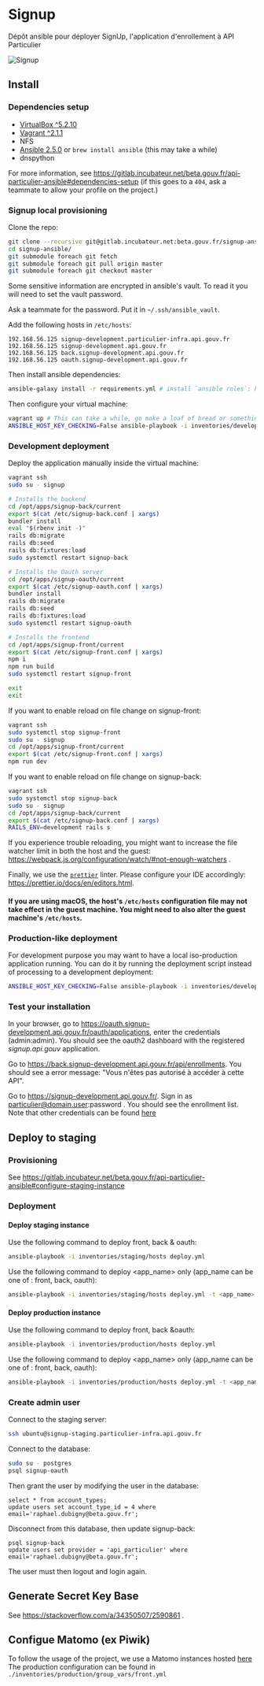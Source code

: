 # Signup

Dépôt ansible pour déployer SignUp, l'application d'enrollement à API Particulier

![Signup](screenshot-signup.jpg)


## Install

### Dependencies setup

- [VirtualBox \^5.2.10](https://www.virtualbox.org)
- [Vagrant \^2.1.1](https://www.vagrantup.com)
- NFS
- [Ansible 2.5.0](https://www.ansible.com/) or `brew install ansible` (this may take a while)
- dnspython

For more information, see https://gitlab.incubateur.net/beta.gouv.fr/api-particulier-ansible#dependencies-setup
(if this goes to a `404`, ask a teammate to allow your profile on the project.)

### Signup local provisioning

Clone the repo:

```bash
git clone --recursive git@gitlab.incubateur.net:beta.gouv.fr/signup-ansible.git
cd signup-ansible/
git submodule foreach git fetch
git submodule foreach git pull origin master
git submodule foreach git checkout master
```

Some sensitive information are encrypted in ansible's vault. To read it you will need to set the vault password.

Ask a teammate for the password. Put it in `~/.ssh/ansible_vault`.

Add the following hosts in `/etc/hosts`:

```text
192.168.56.125 signup-development.particulier-infra.api.gouv.fr
192.168.56.125 signup-development.api.gouv.fr
192.168.56.125 back.signup-development.api.gouv.fr
192.168.56.125 oauth.signup-development.api.gouv.fr
```

Then install ansible dependencies: 

```bash
ansible-galaxy install -r requirements.yml # install `ansible roles`: https://docs.ansible.com/ansible/latest/user_guide/playbooks_reuse_roles.html
```

Then configure your virtual machine: 
```bash
vagrant up # This can take a while, go make a loaf of bread or something
ANSIBLE_HOST_KEY_CHECKING=False ansible-playbook -i inventories/development/hosts configure.yml
```

### Development deployment

Deploy the application manually inside the virtual machine:

```bash
vagrant ssh
sudo su - signup

# Installs the backend
cd /opt/apps/signup-back/current
export $(cat /etc/signup-back.conf | xargs)
bundler install
eval "$(rbenv init -)"
rails db:migrate
rails db:seed
rails db:fixtures:load
sudo systemctl restart signup-back

# Installs the Oauth server
cd /opt/apps/signup-oauth/current
export $(cat /etc/signup-oauth.conf | xargs)
bundler install
rails db:migrate
rails db:seed
rails db:fixtures:load
sudo systemctl restart signup-oauth

# Installs the frontend
cd /opt/apps/signup-front/current
export $(cat /etc/signup-front.conf | xargs)
npm i
npm run build
sudo systemctl restart signup-front

exit
exit
```

If you want to enable reload on file change on signup-front:

```bash
vagrant ssh
sudo systemctl stop signup-front
sudo su - signup
cd /opt/apps/signup-front/current
export $(cat /etc/signup-front.conf | xargs)
npm run dev
```

If you want to enable reload on file change on signup-back:

```bash
vagrant ssh
sudo systemctl stop signup-back
sudo su - signup
cd /opt/apps/signup-back/current
export $(cat /etc/signup-back.conf | xargs)
RAILS_ENV=development rails s
```

If you experience trouble reloading, you might want to increase the file watcher limit in both the host and the guest: https://webpack.js.org/configuration/watch/#not-enough-watchers .

Finally, we use the [`prettier`](https://prettier.io) linter. Please configure your IDE accordingly: https://prettier.io/docs/en/editors.html.

#### If you are using macOS, the host's `/etc/hosts` configuration file may not take effect in the guest machine. You might need to also alter the guest machine's `/etc/hosts`.

### Production-like deployment

For development purpose you may want to have a local iso-production application running. You can do it by running the deployment script instead of processing to a development deployment:

```bash
ANSIBLE_HOST_KEY_CHECKING=False ansible-playbook -i inventories/development/hosts deploy.yml
```

### Test your installation

In your browser, go to https://oauth.signup-development.api.gouv.fr/oauth/applications, enter the credentials (admin:admin).
You should see the oauth2 dashboard with the registered *signup.api.gouv* application.

Go to https://back.signup-development.api.gouv.fr/api/enrollments. You should see a error message: "Vous n'êtes pas autorisé à accéder à cette API".

Go to https://signup-development.api.gouv.fr/. Sign in as particulier@domain.user:password . You should see the enrollment list. Note that other credentials can be found [here](https://github.com/betagouv/signup-oauth/blob/6b3a8369933b8c9527ca8b4d60b4cc6bcc594fed/test/fixtures/users.yml)

## Deploy to staging

### Provisioning

See https://gitlab.incubateur.net/beta.gouv.fr/api-particulier-ansible#configure-staging-instance

### Deployment

#### Deploy staging instance

Use the following command to deploy front, back & oauth:
```bash
ansible-playbook -i inventories/staging/hosts deploy.yml
```

Use the following command to deploy <app_name> only (app_name can be one of : front, back, oauth):
```bash
ansible-playbook -i inventories/staging/hosts deploy.yml -t <app_name>
```

#### Deploy production instance

Use the following command to deploy front, back &oauth:
```bash
ansible-playbook -i inventories/production/hosts deploy.yml
```

Use the following command to deploy <app_name> only (app_name can be one of : front, back, oauth):
```bash
ansible-playbook -i inventories/production/hosts deploy.yml -t <app_name>
```

### Create admin user

Connect to the staging server:

```bash
ssh ubuntu@signup-staging.particulier-infra.api.gouv.fr
```

Connect to the database:

```bash
sudo su - postgres
psql signup-oauth
```

Then grant the user by modifying the user in the database:

```postgres-sql
select * from account_types;
update users set account_type_id = 4 where email='raphael.dubigny@beta.gouv.fr';
```

Disconnect from this database, then update signup-back:
```postgres-sql
psql signup-back
update users set provider = 'api_particulier' where email='raphael.dubigny@beta.gouv.fr';
```

The user must then logout and login again.

## Generate Secret Key Base

See https://stackoverflow.com/a/34350507/2590861 .

## Configue Matomo (ex Piwik)

To follow the usage of the project, we use a Matomo instances hosted [here](http://stats.data.gouv.fr/index.php?module=CoreHome&action=index&idSite=53&period=range&date=previous30#?module=Dashboard&action=embeddedIndex&idSite=53&period=range&date=previous30&idDashboard=1)
The production configuration can be found in `./inventories/production/group_vars/front.yml`
